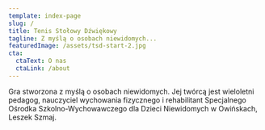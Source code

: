 ```yaml
---
template: index-page
slug: /
title: Tenis Stołowy Dźwiękowy
tagline: Z myślą o osobach niewidomych...
featuredImage: /assets/tsd-start-2.jpg
cta:
  ctaText: O nas
  ctaLink: /about
---
```

<!--StartFragment-->

Gra stworzona z myślą o osobach niewidomych. Jej twórcą jest wieloletni pedagog, nauczyciel wychowania fizycznego i rehabilitant Specjalnego Ośrodka Szkolno-Wychowawczego dla Dzieci Niewidomych w Owińskach, Leszek Szmaj.

<!--EndFragment-->